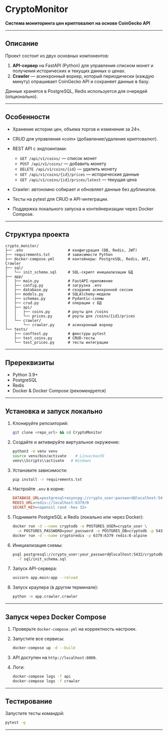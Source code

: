 # CryptoMonitor

**Система мониторинга цен криптовалют на основе CoinGecko API**

---

## Описание

Проект состоит из двух основных компонентов:

1. **API-сервер** на FastAPI (Python) для управления списком монет и получения исторических и текущих данных о ценах.
2. **Crawler** — асинхронный воркер, который периодически (каждую минуту) опрашивает CoinGecko API и сохраняет данные в базу.

Данные хранятся в PostgreSQL, Redis используется для очередей (опционально).

---

## Особенности

* Хранение истории цен, объема торгов и изменения за 24ч.
* CRUD для управления «coin» (добавление/удаление криптовалют).
* REST API с эндпоинтами:

  * `GET /api/v1/coins/` — список монет
  * `POST /api/v1/coins/` — добавить монету
  * `DELETE /api/v1/coins/{id}` — удалить монету
  * `GET /api/v1/coins/{id}/prices` — исторические данные
  * `GET /api/v1/coins/{id}/prices/latest` — текущая цена
* Crawler: автономно собирает и обновляет данные без дубликатов.
* Тесты на pytest для CRUD и API-интеграции.
* Поддержка локального запуска и контейнеризации через Docker Compose.

---

## Структура проекта

```
crypto_monitor/
├── .env                    # конфигурация (DB, Redis, JWT)
├── requirements.txt        # зависимости Python
├── docker-compose.yml      # контейнеры: PostgreSQL, Redis, API, Crawler
├── sql/
│   └── init_schema.sql     # SQL-скрипт инициализации БД
├── app/
│   ├── main.py             # FastAPI-приложение
│   ├── config.py           # загрузка .env
│   ├── database.py         # создание асинхронной сессии
│   ├── models.py           # SQLAlchemy-модели
│   ├── schemas.py          # Pydantic-схемы
│   ├── crud.py             # операции с БД
│   ├── api/
│   │   ├── coins.py        # роуты для /coins
│   │   └── prices.py       # роуты для /coins/{id}/prices
│   └── crawler/
│       └── crawler.py      # асинхронный воркер
└── tests/
    ├── conftest.py         # фикстуры pytest
    ├── test_coins.py       # CRUD-тесты
    └── test_prices.py      # тесты интеграции
```

---

## Пререквизиты

* Python 3.9+
* PostgreSQL
* Redis
* Docker & Docker Compose (рекомендуется)

---

## Установка и запуск локально

1. Клонируйте репозиторий:

   ```bash
   git clone <repo_url> && cd CryptoMonitor
   ```
2. Создайте и активируйте виртуальное окружение:

   ```bash
   python3 -m venv venv
   source venv/bin/activate    # Linux/macOS
   venv\\Scripts\\activate   # Windows
   ```
3. Установите зависимости:

   ```bash
   pip install -r requirements.txt
   ```
4. Настройте `.env` в корне:

   ```ini
   DATABASE_URL=postgresql+asyncpg://crypto_user:password@localhost:5432/cryptodb
   REDIS_URL=redis://localhost:6379/0
   SECRET_KEY=<openssl rand -hex 32>
   ```
5. Поднимите PostgreSQL и Redis (локально или через Docker):

   ```bash
   docker run -d --name cryptodb -e POSTGRES_USER=crypto_user \
     -e POSTGRES_PASSWORD=your_password -e POSTGRES_DB=cryptodb -p 5432:5432 postgres:14-alpine
   docker run -d --name cryptoredis -p 6379:6379 redis:6-alpine
   ```
6. Инициализация схемы:

   ```bash
   psql postgresql://crypto_user:your_password@localhost:5432/cryptodb \
     -f sql/init_schema.sql
   ```
7. Запуск API-сервера:

   ```bash
   uvicorn app.main:app --reload
   ```
8. Запуск краулера (в другом терминале):

   ```bash
   python -m app.crawler.crawler
   ```

---

## Запуск через Docker Compose

1. Проверьте `docker-compose.yml` на корректность настроек.
2. Запустите все сервисы:

   ```bash
   docker-compose up -d --build
   ```
3. API доступен на `http://localhost:8000`.
4. Логи:

   ```bash
   docker-compose logs -f api
   docker-compose logs -f crawler
   ```

---

## Тестирование

Запустите тесты командой:

```bash
pytest -q
```

---


